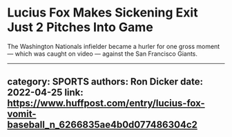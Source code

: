 # Lucius Fox Makes Sickening Exit Just 2 Pitches Into Game

The Washington Nationals infielder became a hurler for one gross moment — which was caught on video — against the San Francisco Giants.

---
category: SPORTS
authors: Ron Dicker
date: 2022-04-25
link: https://www.huffpost.com/entry/lucius-fox-vomit-baseball_n_6266835ae4b0d077486304c2
---
